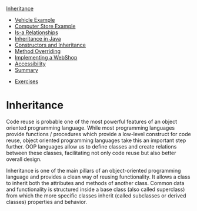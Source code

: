 [Inheritance](../inheritance/readme.md)
* [Vehicle Example](../inheritance/vehicles_example.md)
* [Computer Store Example](../inheritance/computer_store_example.md)
* [Is-a Relationships](../inheritance/is_a_relationship.md)
* [Inheritance in Java](../inheritance/inheritance_in_java.md)
* [Constructors and Inheritance](../inheritance/constructors_and_inheritance.md)
* [Method Overriding](../inheritance/method_overriding.md)
* [Implementing a WebShop](../inheritance/implementing_a_webshop.md)
* [Accessibility](../inheritance/accessibility.md)
* [Summary](../inheritance/summary.md)
<!-- * [Quiz](../inheritance/quiz.md) -->
* [Exercises](../inheritance/exercises.md)

<!-- [TODO] Part of this chapter should be refactored to the OOT course. Making it language independent. -->

# Inheritance

Code reuse is probable one of the most powerful features of an object oriented programming language. While most programming languages provide functions / procedures which provide a low-level construct for code reuse, object oriented programming languages take this an important step further. OOP languages allow us to define classes and create relations between these classes, facilitating not only code reuse but also better overall design.

Inheritance is one of the main pillars of an object-oriented programming language and provides a clean way of reusing functionality. It allows a class to inherit both the attributes and methods of another class. Common data and functionality is structured inside a base class (also called superclass) from which the more specific classes inherit (called subclasses or derived classes) properties and behavior.
